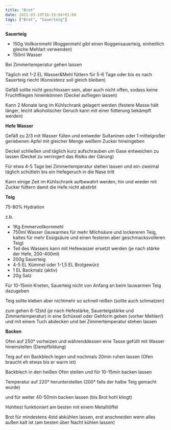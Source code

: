 ```yaml
---
title: "Brot"
date: 2021-03-19T18:19:04+01:00
tags: ["Brot", "Sauerteig"]
---
```


**Sauerteig**

- 150g Vollkornmehl (Roggenmehl gibt einen Roggensauerteig, einheitlich gleiche Mehlart verwenden)
- 150ml Wasser

Bei Zimmertemperatur gehen lassen

Täglich mit 1-2 EL Wasser&Mehl füttern für 5-6 Tage oder bis es nach Sauerteig riecht (Konsistenz soll gleich bleiben)

Gefäß sollte nicht geschlossen sein, aber auch nicht offen, sodass keine Fruchtfliegen hineinkönnen (Deckel aufliegen lassen)

Kann 2 Monate lang im Kühlschrank gelagert werden (festere Masse hält länger, leicht alkoholischer Geruch kann mit einer fütterung bekämpft werden)


**Hefe Wasser**

Gefäß zu 2/3 mit Wasser füllen und entweder Sultaninen oder 1 mittelgroßer geriebenen Apfel mit gleicher Menge weißem Zucker hineingeben

Deckel schließen und täglich kurz aufschrauben um Gase entweichen zu lassen (Deckel zu verringert das Risiko der Gärung)

Für etwa 4-5 Tage bei Zimmertemperatur stehen lassen und ein-zweimal täglich schütteln bis ein Hefegeruch in die Nase tritt  

Kann einige Zeit im Kühlschrank aufbewahrt werden, hin und wieder mit Zucker füttern damit die Hefe nicht abstirbt


**Teig**

75-80% Hydration

z.b. 

- 1Kg Emmervollkornmehl
- 750ml Wasser (lauwarmes für mehr Milchsäure und lockereren Teig, kaltes für mehr Essigsäure und einen festeren aber geschmacksvolleren Teig)
- Teil des Wassers kann mit Hefewasser ersetzt werden (je nach stärke der Hefe, 200-400ml)
- 200g Sauerteig
- 4-5 EL Kümmel oder 1-1,5 EL Brotgewürz
- 1 EL Backmalz (aktiv)
- 20g Salz 

Für 10-15min Kneten, Sauerteig nicht von Anfang an beim lauwarmen Teig dazugeben

Teig sollte kleben aber nichtmehr so schnell reißen (sollte auch schmatzen)

zum gehen 6-12std (je nach Hefestärke, Sauerteigstärke und Zimmertemperatur) in eine Schüssel oder Gehform geben (vorher Mehlen!) und mit einem Tuch abdecken und bei Zimmertemperatur stehen lassen


**Backen**

Ofen auf 250° vorheizen und währenddessen eine Tasse gefüllt mit Wasser hineinstellen (Dampfbildung)

Teig auf ein Backblech legen und nochmals 20min ruhen lassen (Ofen braucht eh etwas bis er warm ist)

Backblech in den heißen Ofen stellen und für 10-15min backen lassen

Temperatur auf 220° herunterstellen (200° falls der halbe Teig gemacht wurde)

und für weiter 40-50min backen lassen (bis Brot hohl klingt)

Hohltest funktioniert am besten mit einem Metalllöffel

Brot für mindestens 4std abkühlen lassen, erst anschneiden wenn alles außen kalt ist (am besten über Nacht kühlen lassen)

